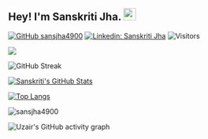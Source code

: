 ## Hey! I'm Sanskriti Jha. <img src="https://media.giphy.com/media/hvRJCLFzcasrR4ia7z/giphy.gif" width="25px">

<!--
**sansjha4900/sansjha4900** is a ✨ _special_ ✨ repository because its `README.md` (this file) appears on your GitHub profile.

Here are some ideas to get you started:

- 🔭 I’m currently working on ...
- 🌱 I’m currently learning ...
- 👯 I’m looking to collaborate on ...
- 🤔 I’m looking for help with ...
- 💬 Ask me about ...
- 📫 How to reach me: ...
- 😄 Pronouns: ...
- ⚡ Fun fact: ...
-->

<!-- great-gatsby -->
<!-- tokyonight -->
<!-- react-dark -->

[![GitHub sansjha4900](https://img.shields.io/github/followers/sansjha4900?label=follow&style=social)](https://github.com/sansjha4900)
[![Linkedin: Sanskriti Jha](https://img.shields.io/badge/-Sanskriti%20Jha-blue?style=flat-square&logo=Linkedin&logoColor=white&link=https://www.linkedin.com/in/sanskriti-jha/)](https://www.linkedin.com/in/sanskriti-jha/)
![Visitors](https://visitor-badge.glitch.me/badge?page_id=sansjha4900&left_color=gray&right_color=blue)

![](https://i.imgur.com/waxVImv.png)

![GitHub Streak](https://github-readme-streak-stats.herokuapp.com?user=sansjha4900&theme=react-dark&hide_border=true&sideNums=2EDDD5&background=000000&ring=1CC6DD&border=DD2727&currStreakNum=2ACBDD)

[![Sanskriti's GitHub Stats](https://github-readme-stats.vercel.app/api?username=sansjha4900&hide=issues&count_private=true&show_icons=true&theme=great-gatsby&hide_border=true&area=true)](https://github.com/sansjha4900/github-readme-stats)

[![Top Langs](https://github-readme-stats.vercel.app/api/top-langs/?username=sansjha4900&layout=compact&theme=react-dark&hide_border=true&area=true)](https://github.com/sansjha4900/github-readme-stats)

<p><img align="center" src="https://github-readme-stats.vercel.app/api/top-langs?username=sansjha4900&show_icons=true&locale=en&layout=compact&bg_color=000000&hide_border=1&title_color=2EDDD5" alt="sansjha4900" /></p>

![Uzair's GitHub activity graph](https://activity-graph.herokuapp.com/graph?username=sansjha4900&theme=react-dark&hide_border=true&area=true)
